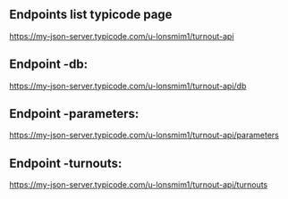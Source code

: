 ## Endpoints list typicode page
https://my-json-server.typicode.com/u-lonsmim1/turnout-api

## Endpoint -db:
https://my-json-server.typicode.com/u-lonsmim1/turnout-api/db

## Endpoint -parameters:
https://my-json-server.typicode.com/u-lonsmim1/turnout-api/parameters

## Endpoint -turnouts:
https://my-json-server.typicode.com/u-lonsmim1/turnout-api/turnouts
